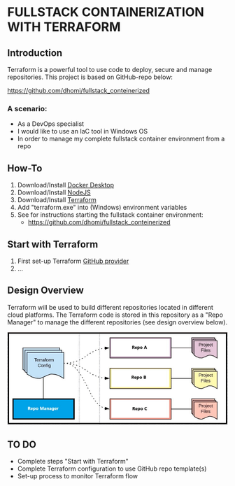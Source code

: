 # FULLSTACK CONTAINERIZATION WITH TERRAFORM

## Introduction
Terraform is a powerful tool to use code to deploy, secure and manage repositories. This project is based on GitHub-repo below:

https://github.com/dhomi/fullstack_conteinerized 

### A scenario:
- As a DevOps specialist
- I would like to use an IaC tool in Windows OS
- In order to manage my complete fullstack container environment from a repo

## How-To
1) Download/Install [Docker Desktop](https://docs.docker.com/desktop/) 
2) Download/Install [NodeJS](https://nodejs.org/en/download/package-manager)
3) Download/Install [Terraform](https://developer.hashicorp.com/terraform/install)
4) Add "terraform.exe" into (Windows) environment variables
5) See for instructions starting the fullstack container environment: 
    - https://github.com/dhomi/fullstack_conteinerized 

## Start with Terraform

1) First set-up Terraform [GitHub provider](https://registry.terraform.io/providers/integrations/github/latest/docs)
2) ...

## Design Overview

Terraform will be used to build different repositories located in different cloud platforms. The Terraform code is stored in this repository as a "Repo Manager" to manage the different repositories (see design overview below).

![terraform flow](terraform/img/terraform_repo_flow.jpg)

## TO DO

- Complete steps "Start with Terraform"
- Complete Terraform configuration to use GitHub repo template(s)
- Set-up process to monitor Terraform flow 